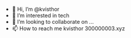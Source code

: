 - 👋 Hi, I’m @kvisthor
- 👀 I’m interested in tech
- 💞️ I’m looking to collaborate on ...
- 📫 How to reach me kvisthor 300000003.xyz

<!---
kvisthor/kvisthor is a ✨ special ✨ repository because its `README.md` (this file) appears on your GitHub profile.
You can click the Preview link to take a look at your changes.
--->
